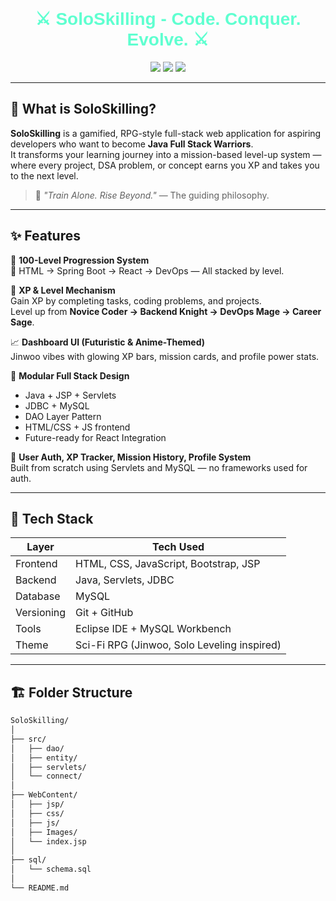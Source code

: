 <h1 align="center" style="font-family: 'Orbitron', sans-serif; color: #5fffd0;">
  ⚔️ SoloSkilling - Code. Conquer. Evolve. ⚔️
</h1>

<p align="center">
  <img src="https://img.shields.io/badge/Level-Up%20Your%20Skills-blueviolet?style=for-the-badge&logo=java&logoColor=white" />
  <img src="https://img.shields.io/badge/Made%20with-Java%20%7C%20Spring%20Boot%20%7C%20JSP-blue?style=for-the-badge" />
  <img src="https://img.shields.io/badge/XP-System-Activated-brightgreen?style=for-the-badge&logo=codeforces" />
</p>

---

## 🧠 What is SoloSkilling?

**SoloSkilling** is a gamified, RPG-style full-stack web application for aspiring developers who want to become **Java Full Stack Warriors**.  
It transforms your learning journey into a mission-based level-up system — where every project, DSA problem, or concept earns you XP and takes you to the next level.

> 🏹 _"Train Alone. Rise Beyond."_ — The guiding philosophy.

---

## ✨ Features

🌌 **100-Level Progression System**  
🧱 HTML → Spring Boot → React → DevOps — All stacked by level.

🎯 **XP & Level Mechanism**  
Gain XP by completing tasks, coding problems, and projects.  
Level up from **Novice Coder → Backend Knight → DevOps Mage → Career Sage**.

📈 **Dashboard UI (Futuristic & Anime-Themed)**  
Jinwoo vibes with glowing XP bars, mission cards, and profile power stats.

🧩 **Modular Full Stack Design**  
- Java + JSP + Servlets
- JDBC + MySQL
- DAO Layer Pattern
- HTML/CSS + JS frontend
- Future-ready for React Integration

💾 **User Auth, XP Tracker, Mission History, Profile System**  
Built from scratch using Servlets and MySQL — no frameworks used for auth.

---

## 🧪 Tech Stack

| Layer       | Tech Used                                  |
|-------------|---------------------------------------------|
| Frontend    | HTML, CSS, JavaScript, Bootstrap, JSP       |
| Backend     | Java, Servlets, JDBC                        |
| Database    | MySQL                                       |
| Versioning  | Git + GitHub                                |
| Tools       | Eclipse IDE + MySQL Workbench    |
| Theme       | Sci-Fi RPG (Jinwoo, Solo Leveling inspired) |

---

## 🏗️ Folder Structure

```bash
SoloSkilling/
│
├── src/
│   ├── dao/
│   ├── entity/
│   ├── servlets/
│   └── connect/
│
├── WebContent/
│   ├── jsp/
│   ├── css/
│   ├── js/
│   ├── Images/
│   └── index.jsp
│
├── sql/
│   └── schema.sql
│
└── README.md
